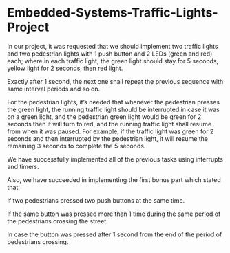 # Embedded-Systems-Traffic-Lights-Project
In our project, it was requested that we should implement two traffic lights and two pedestrian lights with 1 push button and 2 LEDs (green and red) each; where in each traffic light, the green light should stay for 5 seconds, yellow light for 2 seconds, then red light.

Exactly after 1 second, the next one shall repeat the previous sequence with same interval periods and so on.

For the pedestrian lights, it’s needed that whenever the pedestrian presses the green light, the running traffic light should be interrupted in case it was on a green light, and the pedestrian green light would be green for 2 seconds then it will turn to red, and the running traffic light shall resume from when it was paused. For example, if the traffic light was green for 2 seconds and then interrupted by the pedestrian light, it will resume the remaining 3 seconds to complete the 5 seconds.

We have successfully implemented all of the previous tasks using interrupts and timers.

Also, we have succeeded in implementing the first bonus part which stated that:

If two pedestrians pressed two push buttons at the same time.

If the same button was pressed more than 1 time during the same period of the pedestrians crossing the street.

In case the button was pressed after 1 second from the end of the period of pedestrians crossing.
